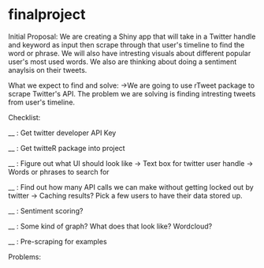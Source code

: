# finalproject

Initial Proposal:
We are creating a Shiny app that will take in a Twitter handle and keyword as input then scrape through that user's timeline to find the word or phrase. We will also have intresting visuals about different popular user's most used words. We also are thinking about doing a sentiment anaylsis on their tweets.

What we expect to find and solve:
    ->We are going to use rTweet package to scrape Twitter's API. The problem we are solving is finding intresting tweets from user's timeline.

Checklist:

__ : Get twitter developer API Key

__ : Get twitteR package into project

__ : Figure out what UI should look like
    -> Text box for twitter user handle
    -> Words or phrases to search for
    
__ : Find out how many API calls we can make without getting locked out by twitter
    -> Caching results? Pick a few users to have their data stored up.

__ : Sentiment scoring?

__ : Some kind of graph? What does that look like? Wordcloud?

__ : Pre-scraping for examples


Problems:

